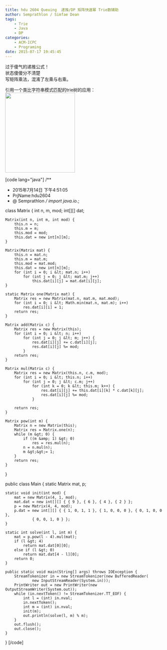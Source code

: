 ```yaml
---
title: hdu 2604 Queuing  递推/DP 矩阵快速幂 Trie数辅助
author: Semprathlon / Simfae Dean
tags:
	- Trie
	- Java
	- DP
categories:
	- ACM-ICPC
	- Programing
date: 2015-07-17 19:45:45
---
```

过于傻气的递推公式！   
状态傻傻分不清楚   
写矩阵乘法，混淆了左乘与右乘。   

引用一个类比字符串模式匹配的trie树的应用：   
<a href="http://blog.chinaunix.net/uid-24323834-id-261400.html"><img src="http://blog.chinaunix.net/attachment/201104/23/24323834_1303543495R9zl.gif" width="223" height="255" class="alignnone" /></a>   

[code lang="java"]
/**
 * 2015年7月14日 下午4:51:05
 * PrjName:hdu2604
 * @ Semprathlon
 */
import java.io.*;

class Matrix {
    int n, m, mod;
    int[][] dat;

    Matrix(int n, int m, int mod) {
        this.n = n;
        this.m = m;
        this.mod = mod;
        this.dat = new int[n][m];
    }

    Matrix(Matrix mat) {
        this.n = mat.n;
        this.m = mat.m;
        this.mod = mat.mod;
        this.dat = new int[n][m];
        for (int i = 0; i &lt; mat.n; i++)
            for (int j = 0; j &lt; mat.m; j++)
                this.dat[i][j] = mat.dat[i][j];
    }

    static Matrix one(Matrix mat) {
        Matrix res = new Matrix(mat.n, mat.m, mat.mod);
        for (int i = 0; i &lt; Math.min(mat.n, mat.m); i++)
            res.dat[i][i] = 1;
        return res;
    }

    Matrix add(Matrix c) {
        Matrix res = new Matrix(this);
        for (int i = 0; i &lt; n; i++)
            for (int j = 0; j &lt; m; j++) {
                res.dat[i][j] += c.dat[i][j];
                res.dat[i][j] %= mod;
            }
        return res;
    }

    Matrix mul(Matrix c) {
        Matrix res = new Matrix(this.n, c.m, mod);
        for (int i = 0; i &lt; this.n; i++)
            for (int j = 0; j &lt; c.m; j++)
                for (int k = 0; k &lt; this.m; k++) {
                    res.dat[i][j] += this.dat[i][k] * c.dat[k][j];
                    res.dat[i][j] %= mod;
                }

        return res;
    }

    Matrix pow(int m) {
        Matrix n = new Matrix(this);
        Matrix res = Matrix.one(n);
        while (m &gt; 0) {
            if ((m &amp; 1) &gt; 0)
                res = res.mul(n);
            n = n.mul(n);
            m &gt;&gt;= 1;
        }
        return res;
    }
}

public class Main {
    static Matrix mat, p;

    static void init(int mod) {
        mat = new Matrix(4, 1, mod);
        mat.dat = new int[][] { { 9 }, { 6 }, { 4 }, { 2 } };
        p = new Matrix(4, 4, mod);
        p.dat = new int[][] { { 1, 0, 1, 1 }, { 1, 0, 0, 0 }, { 0, 1, 0, 0 },
                { 0, 0, 1, 0 } };
    }

    static int solve(int l, int m) {
        mat = p.pow(l - 4).mul(mat);
        if (l &gt; 4)
            return mat.dat[0][0];
        else if (l &gt; 0)
            return mat.dat[4 - l][0];
        return 0;
    }

    public static void main(String[] args) throws IOException {
        StreamTokenizer in = new StreamTokenizer(new BufferedReader(
                new InputStreamReader(System.in)));
        PrintWriter out = new PrintWriter(new OutputStreamWriter(System.out));
        while (in.nextToken() != StreamTokenizer.TT_EOF) {
            int l = (int) in.nval;
            in.nextToken();
            int m = (int) in.nval;
            init(m);
            out.println(solve(l, m) % m);    
        }
        out.flush();
        out.close();
    }
}
[/code]